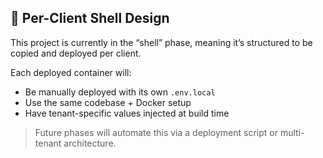 ## 🧪 Per-Client Shell Design

This project is currently in the “shell” phase, meaning it’s structured to be copied and deployed per client.

Each deployed container will:

- Be manually deployed with its own `.env.local`
- Use the same codebase + Docker setup
- Have tenant-specific values injected at build time

> Future phases will automate this via a deployment script or multi-tenant architecture.
